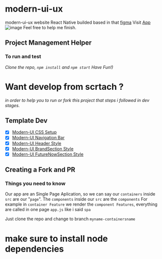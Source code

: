 # modern-ui-ux
modern-ui-ux website React Native builded based in that [figma](https://www.figma.com/file/lz9lLpFHMxHm2odnwM3R0z/gpt3?node-id=0%3A15)
Visit [App](https://modern-ui-ux.000webhostapp.com/) 
![image](https://user-images.githubusercontent.com/74227915/164719437-7c7097dd-de8f-481f-9e45-7e90e6e4c251.png)
Feel free to help me finish.
## Project Management Helper
### To run and test 
_Clone the repo, `npm install` and `npm start` Have Fun!)_
# Want develop from scrtach ?
_in order to help you to run or fork this project that steps i followed in dev stages._
## Template Dev
- [x] [Modern-UI CSS Setup](https://github.com/openfordevs/modern-ui-ux/pull/1)
- [x] [Modern-UI Navigation Bar](https://github.com/openfordevs/modern-ui-ux/pull/2)
- [x] [Modern-UI Header Style](https://github.com/openfordevs/modern-ui-ux/pull/3)
- [x] [Modern-UI BrandSection Style](https://github.com/openfordevs/modern-ui-ux/pull/4)
- [x] [Modern-UI FutureNowSection Style](https://github.com/openfordevs/modern-ui-ux/pull/6) 
## Creating a Fork and PR
### Things you need to know
Our app are an Single Page Aplication, so we can say our `containers` inside `src` are our "`page`". The `components` inside our `src` are the `components`
For example in `container Feature` we render the `component Features`, everything are called in one page `app.js` like i said `spa`

Just clone the repo and change to branch `myname-containersname`

# make sure to install node dependencies
